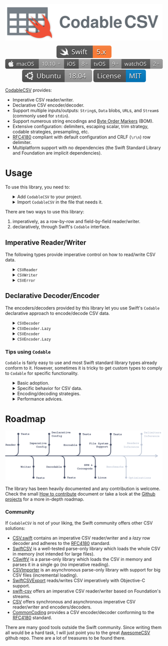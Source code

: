 <p align="center">
    <img src="docs/assets/CodableCSV.svg" alt="Codable CSV"/>
</p>

<p align="center">
    <a href="https://swift.org/about/#swiftorg-and-open-source"><img src="docs/assets/badges/Swift.svg" alt="Swift 5.x"></a>
    <a href="https://github.com/dehesa/CodableCSV/wiki/Implicit-dependencies"><img src="docs/assets/badges/Apple.svg" alt="macOS 10.10+ - iOS 8+ - tvOS 9+ - watchOS 2+"></a>
    <a href="https://ubuntu.com"><img src="docs/assets/badges/Ubuntu.svg" alt="Ubuntu 18.04"></a>
    <a href="http://doge.mit-license.org"><img src="docs/assets/badges/License.svg" alt="MIT License"></a>
</p>

[CodableCSV](https://github.com/dehesa/CodableCSV) provides:

-   Imperative CSV reader/writer.
-   Declarative CSV encoder/decoder.
-   Support multiple inputs/outputs: `String`s, `Data` blobs, `URL`s, and `Stream`s (commonly used for `stdin`).
-   Support numerous string encodings and [Byte Order Markers](https://en.wikipedia.org/wiki/Byte_order_mark) (BOM).
-   Extensive configuration: delimiters, escaping scalar, trim strategy, codable strategies, presampling, etc.
-   [RFC4180](https://tools.ietf.org/html/rfc4180) compliant with default configuration and CRLF (`\r\n`) row delimiter.
-   Multiplatform support with no dependencies (the Swift Standard Library and Foundation are implicit dependencies).

# Usage

To use this library, you need to:

<ul>
<details><summary>Add <code>CodableCSV</code> to your project.</summary><p>

You can choose to add the library through SPM or Cocoapods:

-   [SPM](https://github.com/apple/swift-package-manager/tree/master/Documentation) (Swift Package Manager).

    ```swift
    // swift-tools-version:5.1
    import PackageDescription

    let package = Package(
        /* Your package name, supported platforms, and generated products go here */
        dependencies: [
            .package(url: "https://github.com/dehesa/CodableCSV.git", from: "0.6.0")
        ],
        targets: [
            .target(name: /* Your target name here */, dependencies: ["CodableCSV"])
        ]
    )
    ```

-   [Cocoapods](https://cocoapods.org).

    ```
    pod 'CodableCSV', '~> 0.6.0'
    ```

</p></details>

<details><summary>Import <code>CodableCSV</code> in the file that needs it.</summary><p>

```swift
import CodableCSV
```

</p></details>
</ul>

There are two ways to use this library:

1. imperatively, as a row-by-row and field-by-field reader/writer.
2. declaratively, through Swift's `Codable` interface.

## Imperative Reader/Writer

The following types provide imperative control on how to read/write CSV data.

<ul>
<details><summary><code>CSVReader</code></summary><p>

A `CSVReader` parses CSV data from a given input (`String`, `Data`, `URL`, or `InputStream`) and returns CSV rows as a `String`s array. `CSVReader` can be used at a _high-level_, in which case it parses an input completely; or at a _low-level_, in which each row is decoded when requested.

-   Complete input parsing.

    ```swift
    let data: Data = ...
    let result = try CSVReader.decode(input: data)
    ```

    Once the input is completely parsed, you can choose how to access the decoded data:

    ```swift
    let headers: [String] = result.headers
    // Access the CSV rows (i.e. raw [String] values)
    let rows = result.rows
    let row = result[0]
    // Access the CSV record (i.e. convenience structure over a single row)
    let records = result.records
    let record = result[record: 0]
    // Access the CSV columns through indices or header values.
    let columns = result.columns
    let column = result[column: 0]
    let column = result[column: "Name"]
    // Access fields through indices or header values.
    let fieldB: String = result[row: 3, column: 2]
    let fieldA: String? = result[row: 2, column: "Age"]
    ```

-   Row-by-row parsing.

    ```swift
    let reader = try CSVReader(input: string) { $0.headerStrategy = .firstLine }
    let rowA = try reader.readRow()
    ```

    Parse a row at a time, till `nil` is returned; or exit the scope and the reader will clean up all used memory.

    ```swift
    // Let's assume the input is:
    let string = "numA,numB,numC\n1,2,3\n4,5,6\n7,8,9"
    // The headers property can be accessed at any point after initialization.
    let headers: [String] = reader.headers  // ["numA", "numB", "numC"]
    // Keep querying rows till `nil` is received.
    guard let rowB = try reader.readRow(),  // ["4", "5", "6"]
          let rowC = try reader.readRow()   /* ["7", "8", "9"] */ else { ... }
    ```

    Alternatively you can use the `readRecord()` function which also returns the next CSV row, but it wraps the result in a convenience structure. This structure lets you access each field with the header name (as long as the `headerStrategy` is marked with `.firstLine`).

    ```swift
    let reader = try CSVReader(input: string) { $0.headerStrategy = .firstLine }
    let headers = reader.headers      // ["numA", "numB", "numC"]

    let recordA = try reader.readRecord()
    let rowA = recordA.row         // ["1", "2", "3"]
    let fieldA = recordA[0]        // "1"
    let fieldB = recordA["numB"]   // "2"

    let recordB = try reader.readRecord()
    ```

-   `Sequence` syntax parsing.

    ```swift
    let reader = try CSVReader(input: URL(...), configuration: ...)
    for row in reader {
        // Do something with the row: [String]
    }
    ```

    Please note the `Sequence` syntax (i.e. `IteratorProtocol`) doesn't throw errors; therefore if the CSV data is invalid, the previous code will crash. If you don't control the CSV data origin, use `readRow()` instead.

### Reader Configuration

`CSVReader` accepts the following configuration properties:

-   `encoding` (default `nil`) specify the CSV file encoding.

    This `String.Encoding` value specify how each underlying byte is represented (e.g. `.utf8`, `.utf32littleEndian`, etc.). If it is `nil`, the library will try to figure out the file encoding through the file's [Byte Order Marker](https://en.wikipedia.org/wiki/Byte_order_mark). If the file doesn't contain a BOM, `.utf8` is presumed.

-   `delimiters` (default `(field: ",", row: "\n")`) specify the field and row delimiters.

    CSV fields are separated within a row with _field delimiters_ (commonly a "comma"). CSV rows are separated through _row delimiters_ (commonly a "line feed"). You can specify any unicode scalar, `String` value, or `nil` for unknown delimiters.

-   `escapingStrategy` (default `"`) specify the Unicode scalar used to escape fields.

    CSV fields can be escaped in case they contain privilege characters, such as field/row delimiters. Commonly the escaping character is a double quote (i.e. `"`), by setting this configuration value you can change it (e.g. a single quote), or disable the escaping functionality.

-   `headerStrategy` (default `.none`) indicates whether the CSV data has a header row or not.

    CSV files may contain an optional header row at the very beginning. This configuration value lets you specify whether the file has a header row or not, or whether you want the library to figure it out.

-   `trimStrategy` (default empty set) trims the given characters at the beginning and end of each parsed field.

    The trim characters are applied for the escaped and unescaped fields. The set cannot include any of the delimiter characters or the escaping scalar. If so, an error will be thrown during initialization.

-   `presample` (default `false`) indicates whether the CSV data should be completely loaded into memory before parsing begins.

    Loading all data into memory may provide faster iteration for small to medium size files, since you get rid of the overhead of managing an `InputStream`.

The configuration values are set during initialization and can be passed to the `CSVReader` instance through a structure or with a convenience closure syntax:

```swift
let reader = CSVReader(input: ...) {
    $0.encoding = .utf8
    $0.delimiters.row = "\r\n"
    $0.headerStrategy = .firstLine
    $0.trimStrategy = .whitespaces
}
```

</p></details>

<details><summary><code>CSVWriter</code></summary><p>

A `CSVWriter` encodes CSV information into a specified target (i.e. a `String`, or `Data`, or a file). It can be used at a _high-level_, by encoding completely a prepared set of information; or at a _low-level_, in which case rows or fields can be written individually.

-   Complete CSV rows encoding.

    ```swift
    let input = [
        ["numA", "numB", "name"        ],
        ["1"   , "2"   , "Marcos"      ],
        ["4"   , "5"   , "Marine-Anaïs"]
    ]
    let data   = try CSVWriter.encode(rows: input)
    let string = try CSVWriter.encode(rows: input, into: String.self)
    try CSVWriter.encode(rows: input, into: URL("~/Desktop/Test.csv")!, append: false)
    ```

-   Row-by-row encoding.

    ```swift
    let writer = try CSVWriter(fileURL: URL("~/Desktop/Test.csv")!, append: false)
    for row in input {
        try writer.write(row: row)
    }
    try writer.endEncoding()
    ```

    Alternatively, you may write directly to a buffer in memory and access its `Data` representation.

    ```swift
    let writer = try CSVWriter { $0.headers = input[0] }
    for row in input.dropFirst() {
        try writer.write(row: row)
    }
    try writer.endEncoding()
    let result = try writer.data()
    ```

-   Field-by-field encoding.

    ```swift
    let writer = try CSVWriter(fileURL: URL("~/Desktop/Test.csv")!, append: false)
    try writer.write(row: input[0])

    input[1].forEach {
        try writer.write(field: field)
    }
    try writer.endRow()

    try writer.write(fields: input[2])
    try writer.endRow()

    try writer.endEncoding()
    ```

    `CSVWriter` has a wealth of low-level imperative APIs, that let you write one field, several fields at a time, end a row, write an empty row, etc.

    > Please notice that a CSV requires all rows to have the same amount of fields.

    `CSVWriter` enforces this by throwing an error when you try to write more the expected amount of fields, or filling a row with empty fields when you call `endRow()` but not all fields have been written.

### Writer Configuration

`CSVWriter` accepts the following configuration properties:

-   `delimiters` (default `(field: ",", row: "\n")`) specify the field and row delimiters.

    CSV fields are separated within a row with _field delimiters_ (commonly a "comma"). CSV rows are separated through _row delimiters_ (commonly a "line feed"). You can specify any unicode scalar, `String` value, or `nil` for unknown delimiters.

-   `escapingStrategy` (default `.doubleQuote`) specify the Unicode scalar used to escape fields.

    CSV fields can be escaped in case they contain privilege characters, such as field/row delimiters. Commonly the escaping character is a double quote (i.e. `"`), by setting this configuration value you can change it (e.g. a single quote), or disable the escaping functionality.

-   `headers` (default `[]`) indicates whether the CSV data has a header row or not.

    CSV files may contain an optional header row at the very beginning. If this configuration value is empty, no header row is written.

-   `encoding` (default `nil`) specify the CSV file encoding.

    This `String.Encoding` value specify how each underlying byte is represented (e.g. `.utf8`, `.utf32littleEndian`, etc.). If it is `nil`, the library will try to figure out the file encoding through the file's [Byte Order Marker](https://en.wikipedia.org/wiki/Byte_order_mark). If the file doesn't contain a BOM, `.utf8` is presumed.

-   `bomStrategy` (default `.convention`) indicates whether a Byte Order Marker will be included at the beginning of the CSV representation.

    The OS convention is that BOMs are never written, except when `.utf16`, `.utf32`, or `.unicode` string encodings are specified. You could however indicate that you always want the BOM written (`.always`) or that is never written (`.never`).

The configuration values are set during initialization and can be passed to the `CSWriter` instance through a structure or with a convenience closure syntax:

```swift
let writer = CSWriter(fileURL: ...) {
    $0.delimiters.row = "\r\n"
    $0.headers = ["Name", "Age", "Pet"]
    $0.encoding = .utf8
    $0.bomStrategy = .never
}
```

</p></details>

<details><summary><code>CSVError</code></summary><p>

Many of `CodableCSV`'s imperative functions may throw errors due to invalid configuration values, invalid CSV input, file stream failures, etc. All these throwing operations exclusively throw `CSVError`s that can be easily caught with `do`-`catch` clause.

```swift
do {
    let writer = try CSVWriter()
    for row in customData {
        try writer.write(row: row)
    }
} catch let error {
    print(error)
}
```

`CSVError` adopts Swift Evolution's [SE-112 protocols](https://github.com/apple/swift-evolution/blob/master/proposals/0112-nserror-bridging.md) and `CustomDebugStringConvertible`. The error's properties provide rich commentary explaining what went wrong and indicate how to fix the problem.

-   `type`: The error group category.
-   `failureReason`: Explanation of what went wrong.
-   `helpAnchor`: Advice on how to solve the problem.
-   `errorUserInfo`: Arguments associated with the operation that threw the error.
-   `underlyingError`: Optional underlying error, which provoked the operation to fail (most of the time is `nil`).
-   `localizedDescription`: Returns a human readable string with all the information contained in the error.

<br>You can get all the information by simply printing the error or calling the `localizedDescription` property on a properly casted `CSVError<CSVReader>` or `CSVError<CSVWriter>`.

</p></details>
</ul>

## Declarative Decoder/Encoder

The encoders/decoders provided by this library let you use Swift's `Codable` declarative approach to encode/decode CSV data.

<ul>
<details><summary><code>CSVDecoder</code></summary><p>

`CSVDecoder` transforms CSV data into a Swift type conforming to `Decodable`. The decoding process is very simple and it only requires creating a decoding instance and call its `decode` function passing the `Decodable` type and the input data.

```swift
let decoder = CSVDecoder()
let result = try decoder.decode(CustomType.self, from: data)
```

`CSVDecoder` can decode CSVs represented as a `Data` blob, a `String`, an actual file in the file system, or an `InputStream` (e.g. `stdin`).

```swift
let decoder = CSVDecoder { $0.bufferingStrategy = .sequential }
let content = try decoder.decode([Student].self, from: URL("~/Desktop/Student.csv"))
```

If you are dealing with a big CSV file, it is preferred to used direct file decoding, a `.sequential` or `.unrequested` buffering strategy, and set _presampling_ to false; since then memory usage is drastically reduced.

### Decoder Configuration

The decoding process can be tweaked by specifying configuration values at initialization time. `CSVDecoder` accepts the same configuration values as `CSVReader` plus the following ones:

-   `nilStrategy` (default: `.empty`) indicates how the `nil` _concept_ (absence of value) is represented on the CSV.

-   `boolStrategy` (default: `.insensitive`) defines how strings are decoded to `Bool` values.

-   `nonConformingFloatStrategy` (default `.throw`) specifies how to handle non-numbers (e.g. `NaN` and infinity).

-   `decimalStrategy` (default `.locale`) indicates how strings are decoded to `Decimal` values.

-   `dateStrategy` (default `.deferredToDate`) specify how strings are decoded to `Date` values.

-   `dataStrategy` (default `.base64`) indicates how strings are decoded to `Data` values.

-   `bufferingStrategy` (default `.keepAll`) controls the behavior of `KeyedDecodingContainer`s.

    Selecting a buffering strategy affects the decoding performance and the amount of memory used during the decoding process. For more information check the README's [Tips using `Codable`](#Tips-using-codable) section and the [`Strategy.DecodingBuffer` definition](sources/declarative/decodable/DecoderConfiguration.swift).

The configuration values can be set during `CSVDecoder` initialization or at any point before the `decode` function is called.

```swift
let decoder = CSVDecoder {
    $0.encoding = .utf8
    $0.delimiters.field = "\t"
    $0.headerStrategy = .firstLine
    $0.bufferingStrategy = .keepAll
}

decoder.decimalStrategy = .custom { (decoder) in
    let value = try Float(from: decoder)
    return Decimal(value)
}
```

</p></details>

<details><summary><code>CSVDecoder.Lazy</code></summary><p>

A CSV input can be decoded _on demand_ (i.e. row-by-row) with the decoder's `lazy(from:)` function.

```swift
let decoder = CSVDecoder(configuration: config).lazy(from: fileURL)
let student1 = try decoder.decodeRow(Student.self)
let student2 = try decoder.decodeRow(Student.self)
```

`CSVDecoder.Lazy` conforms to Swift's [`Sequence` protocol](https://developer.apple.com/documentation/swift/sequence), letting you use functionality such as `map()`, `allSatisfy()`, etc. Please note, `CSVDecoder.Lazy` cannot be used for repeated access; It _consumes_ the input CSV.

```swift
let decoder = CSVDecoder().lazy(from: fileData)
let students = try decoder.map { try $0.decode(Student.self) }
```

A nice benefit of using the _lazy_ operation, is that it lets you switch how a row is decoded at any point. For example:
```swift
let decoder = CSVDecoder().lazy(from: fileString)
// The first 100 rows are students.
let students = (  0..<100).map { _ in try decoder.decode(Student.self) }
// The second 100 rows are teachers.
let teachers = (100..<110).map { _ in try decoder.decode(Teacher.self) }
```

Since `CSVDecoder.Lazy` exclusively provides sequential access; setting the buffering strategy to `.sequential` will reduce the decoder's memory usage.

```swift
let decoder = CSVDecoder {
    $0.headerStrategy = .firstLine
    $0.bufferingStrategy = .sequential
}.lazy(from: fileURL)
```

</p></details>

<details><summary><code>CSVEncoder</code></summary><p>

`CSVEncoder` transforms Swift types conforming to `Encodable` into CSV data. The encoding process is very simple and it only requires creating an encoding instance and call its `encode` function passing the `Encodable` value.

```swift
let encoder = CSVEncoder()
let data = try encoder.encode(value, into: Data.self)
```

The `Encoder`'s `encode()` function creates a CSV file as a `Data` blob, a `String`, or an actual file in the file system.

```swift
let encoder = CSVEncoder { $0.headers = ["name", "age", "hasPet"] }
try encoder.encode(value, into: URL("~/Desktop/Students.csv"))
```

If you are dealing with a big CSV content, it is preferred to use direct file encoding and a `.sequential` or `.assembled` buffering strategy, since then memory usage is drastically reduced.

### Encoder Configuration

The encoding process can be tweaked by specifying configuration values. `CSVEncoder` accepts the same configuration values as `CSVWriter` plus the following ones:

-   `nilStrategy` (default: `.empty`) indicates how the `nil` _concept_ (absence of value) is represented on the CSV.

-   `boolStrategy` (default: `.deferredToString`) defines how Boolean values are encoded to `String` values.

-   `nonConformingFloatStrategy` (default `.throw`) specifies how to handle non-numbers (i.e. `NaN` and infinity).

-   `decimalStrategy` (default `.locale`) indicates how decimal numbers are encoded to `String` values.

-   `dateStrategy` (default `.deferredToDate`) specify how dates are encoded to `String` values.

-   `dataStrategy` (default `.base64`) indicates how data blobs are encoded to `String` values.

-   `bufferingStrategy` (default `.keepAll`) controls the behavior of `KeyedEncodingContainer`s.

    Selecting a buffering strategy directly affect the encoding performance and the amount of memory used during the process. For more information check this README's [Tips using `Codable`](#Tips-using-codable) section and the [`Strategy.EncodingBuffer` definition](sources/declarative/encodable/EncoderConfiguration.swift).

The configuration values can be set during `CSVEncoder` initialization or at any point before the `encode` function is called.

```swift
let encoder = CSVEncoder {
    $0.headers = ["name", "age", "hasPet"]
    $0.delimiters = (field: ";", row: "\r\n")
    $0.dateStrategy = .iso8601
    $0.bufferingStrategy = .sequential
}

encoder.floatStrategy = .convert(positiveInfinity: "∞", negativeInfinity: "-∞", nan: "≁")
encoder.dataStrategy = .custom { (data, encoder) in
    let string = customTransformation(data)
    var container = try encoder.singleValueContainer()
    try container.encode(string)
}
```

> The `.headers` configuration is required if you are using keyed encoding container.

</p></details>

<details><summary><code>CSVEncoder.Lazy</code></summary><p>

A series of codable types (representing CSV rows) can be encoded _on demand_ with the encoder's `lazy(into:)` function.

```swift
let encoder = CSVEncoder().lazy(into: Data.self)
for student in students {
    try encoder.encodeRow(student)
}
let data = try encoder.endEncoding()
```

Call `endEncoding()` once there is no more values to be encoded. The function will return the encoded CSV.
```swift
let encoder = CSVEncoder().lazy(into: String.self)
students.forEach {
    try encoder.encode($0)
}
let string = try encoder.endEncoding()
```

A nice benefit of using the _lazy_ operation, is that it lets you switch how a row is encoded at any point. For example:
```swift
let encoder = CSVEncoder(configuration: config).lazy(into: fileURL)
students.forEach { try encoder.encode($0) }
teachers.forEach { try encoder.encode($0) }
try encoder.endEncoding()
```

Since `CSVEncoder.Lazy` exclusively provides sequential encoding; setting the buffering strategy to `.sequential` will reduce the encoder's memory usage.

```swift
let encoder = CSVEncoder {
    $0.bufferingStrategy = .sequential
}.lazy(into: String.self)
```

</p></details>
</ul>

### Tips using `Codable`

`Codable` is fairly easy to use and most Swift standard library types already conform to it. However, sometimes it is tricky to get custom types to comply to `Codable` for specific functionality.

<ul>
<details><summary>Basic adoption.</summary><p>

When a custom type conforms to `Codable`, the type is stating that it has the ability to decode itself from and encode itself to a external representation. Which representation depends on the decoder or encoder chosen. Foundation provides support for [JSON and Property Lists](https://developer.apple.com/documentation/foundation/archives_and_serialization) and the community provide many other formats, such as: [YAML](https://github.com/jpsim/Yams), [XML](https://github.com/MaxDesiatov/XMLCoder), [BSON](https://github.com/OpenKitten/BSON), and CSV (through this library).

Usually a CSV represent a long list of _entities_. The following is a simple example representing a list of students.

```swift
let string = """
    name,age,hasPet
    John,22,true
    Marine,23,false
    Alta,24,true
    """
```

A _student_ can be represented as a structure:

```swift
struct Student: Codable {
    var name: String
    var age: Int
    var hasPet: Bool
}
```

To decode the list of students, create a decoder and call `decode` on it passing the CSV sample.

```swift
let decoder = CSVDecoder { $0.headerStrategy = .firstLine }
let students = try decoder.decode([Student].self, from: string)
```

The inverse process (from Swift to CSV) is very similar (and simple).

```swift
let encoder = CSVEncoder { $0.headers = ["name", "age", "hasPet"] }
let newData = try encoder.encode(students)
```

</p></details>

<details><summary>Specific behavior for CSV data.</summary><p>

When encoding/decoding CSV data, it is important to keep several points in mind:

</p>
<ul>
<details><summary><code>Codable</code>'s automatic synthesis requires CSV files with a headers row.</summary><p>

`Codable` is able to synthesize `init(from:)` and `encode(to:)` for your custom types when all its members/properties conform to `Codable`. This automatic synthesis create a hidden `CodingKeys` enumeration containing all your property names.

During decoding, `CSVDecoder` tries to match the enumeration string values with a field position within a row. For this to work the CSV data must contain a _headers row_ with the property names. If your CSV doesn't contain a _headers row_, you can specify coding keys with integer values representing the field index.

```swift
struct Student: Codable {
    var name: String
    var age: Int
    var hasPet: Bool

    private CodingKeys: Int, CodingKey {
        case name = 0
        case age = 1
        case hasPet = 2
    }
}
```

> Using integer coding keys has the added benefit of better encoder/decoder performance. By explicitly indicating the field index, you let the decoder skip the functionality of matching coding keys string values to headers.

</p></details>
<details><summary>A CSV is a long list of rows/records.</summary><p>

CSV formatted data is commonly used with flat hierarchies (e.g. a list of students, a list of car models, etc.). Nested structures, such as the ones found in JSON files, are not supported by default in CSV implementations (e.g. a list of users, where each user has a list of services she uses, and each service has a list of the user's configuration values).

You can support complex structures in CSV, but you would have to flatten the hierarchy in a single model or build a custom encoding/decoding process. This process would make sure there is always a maximum of two keyed/unkeyed containers.

As an example, we can create a nested structure for a school with students who own pets.

```swift
struct School: Codable {
    let students: [Student]
}

struct Student: Codable {
    var name: String
    var age: Int
    var pet: Pet
}

struct Pet: Codable {
    var nickname: String
    var gender: Gender

    enum Gender: Codable {
        case male, female
    }
}
```

By default the previous example wouldn't work. If you want to keep the nested structure, you need to overwrite the custom `init(from:)` implementation (to support `Decodable`).

```swift
extension School {
    init(from decoder: Decoder) throws {
        var container = try decoder.unkeyedContainer()
        while !container.isAtEnd {
            self.student.append(try container.decode(Student.self))
        }
    }
}

extension Student {
    init(from decoder: Decoder) throws {
        var container = try decoder.container(keyedBy: CustomKeys.self)
        self.name = try container.decode(String.self, forKey: .name)
        self.age = try container.decode(Int.self, forKey: .age)
        self.pet = try decoder.singleValueContainer.decode(Pet.self)
    }
}

extension Pet {
    init(from decoder: Decoder) throws {
        var container = try decoder.container(keyedBy: CustomKeys.self)
        self.nickname = try container.decode(String.self, forKey: .nickname)
        self.gender = try container.decode(Gender.self, forKey: .gender)
    }
}

extension Pet.Gender {
    init(from decoder: Decoder) throws {
        var container = try decoder.singleValueContainer()
        self = try container.decode(Int.self) == 1 ? .male : .female
    }
}

private CustomKeys: Int, CodingKey {
    case name = 0
    case age = 1
    case nickname = 2
    case gender = 3
}
```

You could have avoided building the initializers overhead by defining a flat structure such as:

```swift
struct Student: Codable {
    var name: String
    var age: Int
    var nickname: String
    var gender: Gender

    enum Gender: Int, Codable {
        case male = 1
        case female = 2
    }
}
```

</p></details>
</ul>

</details>

<details><summary>Encoding/decoding strategies.</summary><p>

[SE167](https://github.com/apple/swift-evolution/blob/master/proposals/0167-swift-encoders.md) proposal introduced to Foundation JSON and PLIST encoders/decoders. This proposal also featured encoding/decoding strategies as a new way to configure the encoding/decoding process. `CodableCSV` continues this _tradition_ and mirrors such strategies including some new ones specific to the CSV file format.

To configure the encoding/decoding process, you need to set the configuration values of the `CSVEncoder`/`CSVDecoder` before calling the `encode()`/`decode()` functions. There are two ways to set configuration values:

-   At initialization time, passing the `Configuration` structure to the initializer.

    ```swift
    var config = CSVDecoder.Configuration()
    config.nilStrategy = .empty
    config.decimalStrategy = .local(.current)
    config.dataStrategy = .base64
    config.bufferingStrategy = .sequential
    config.trimStrategy = .whitespaces
    config.encoding = .utf16
    config.delimiters.row = "\r\n"

    let decoder = CSVDecoder(configuration: config)
    ```

    Alternatively, there are convenience initializers accepting a closure with a `inout Configuration` value.

    ```swift
    let decoder = CSVDecoder {
        $0.nilStrategy = .empty
        $0.decimalStrategy = .local(.current)
        // and so on and so forth
    }
    ```

-   `CSVEncoder` and `CSVDecoder` implement `@dynamicMemberLookup` exclusively for their configuration values. Therefore you can set configuration values after initialization or after a encoding/decoding process has been performed.

    ```swift
    let decoder = CSVDecoder()
    decoder.bufferingStrategy = .sequential
    decoder.decode([Student].self, from: url1)

    decoder.bufferingStrategy = .keepAll
    decoder.decode([Pets].self, from: url2)
    ```

The strategies labeled with `.custom` let you insert behavior into the encoding/decoding process without forcing you to manually conform to `init(from:)` and `encode(to:)`. When set, they will reference the targeted type for the whole process. For example, if you want to encode a CSV file where empty fields are marked with the word `null` (for some reason). You could do the following:

```swift
let decoder = CSVDecoder()
decoder.nilStrategy = .custom({ (encoder) in
    var container = encoder.singleValueContainer()
    try container.encode("null")
})
```

</p></details>

<details><summary>Performance advices.</summary><p>

#warning("TODO:")

</p></details>
</ul>

# Roadmap

<p align="center">
<img src="docs/assets/Roadmap.svg" alt="Roadmap"/>
</p>

The library has been heavily documented and any contribution is welcome. Check the small [How to contribute](docs/CONTRIBUTING.md) document or take a look at the [Github projects](https://github.com/dehesa/CodableCSV/projects) for a more in-depth roadmap.

### Community

If `CodableCSV` is not of your liking, the Swift community offers other CSV solutions:

-   [CSV.swift](https://github.com/yaslab/CSV.swift) contains an imperative CSV reader/writer and a _lazy_ row decoder and adheres to the [RFC4180](https://tools.ietf.org/html/rfc4180) standard.
-   [SwiftCSV](https://github.com/swiftcsv/SwiftCSV) is a well-tested parse-only library which loads the whole CSV in memory (not intended for large files).
-   [CSwiftV](https://github.com/Daniel1of1/CSwiftV) is a parse-only library which loads the CSV in memory and parses it in a single go (no imperative reading).
-   [CSVImporter](https://github.com/Flinesoft/CSVImporter) is an asynchronous parse-only library with support for big CSV files (incremental loading).
-   [SwiftCSVExport](https://github.com/vigneshuvi/SwiftCSVExport) reads/writes CSV imperatively with Objective-C support.
-   [swift-csv](https://github.com/brutella/swift-csv) offers an imperative CSV reader/writer based on Foundation's streams.
-   [CSV](https://github.com/skelpo/CSV) offers synchronous and asynchronous imperative CSV reader/writer and encoders/decoders.
-   [CommonCoding](https://github.com/Lantua/CommonCoding) provides a CSV encoder/decoder conforming to the [RFC4180](https://tools.ietf.org/html/rfc4180) standard.

There are many good tools outside the Swift community. Since writing them all would be a hard task, I will just point you to the great [AwesomeCSV](https://github.com/secretGeek/awesomeCSV) github repo. There are a lot of treasures to be found there.
